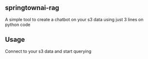 ## springtownai-rag

A simple tool to create a chatbot on your s3 data using just 3 lines on python code 

## Usage

Connect to your s3 data and start querying
